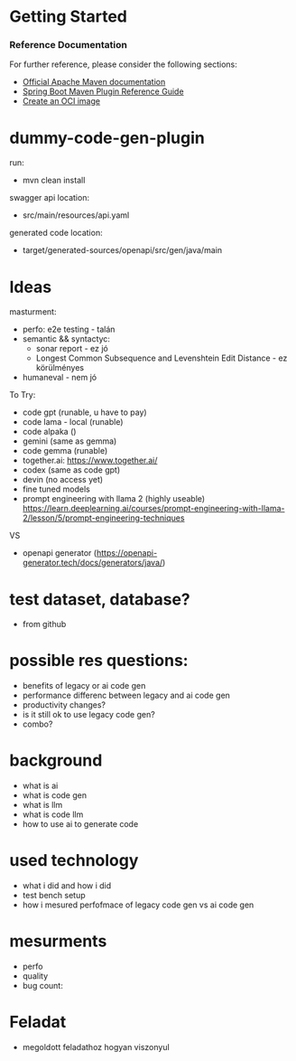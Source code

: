 # Getting Started

### Reference Documentation
For further reference, please consider the following sections:

* [Official Apache Maven documentation](https://maven.apache.org/guides/index.html)
* [Spring Boot Maven Plugin Reference Guide](https://docs.spring.io/spring-boot/docs/3.2.4/maven-plugin/reference/html/)
* [Create an OCI image](https://docs.spring.io/spring-boot/docs/3.2.4/maven-plugin/reference/html/#build-image)

# dummy-code-gen-plugin
run: 
- mvn clean install

swagger api location:
- src/main/resources/api.yaml

generated code location:
- target/generated-sources/openapi/src/gen/java/main

# Ideas
masturment:
	
- perfo: e2e testing - talán	
- semantic && syntactyc:
  - sonar report - ez jó
  - Longest Common Subsequence and Levenshtein Edit Distance - ez körülményes
- humaneval - nem jó

To Try:
- code gpt (runable, u have to pay)
- code lama - local (runable)
- code alpaka ()
- gemini (same as gemma)
- code gemma (runable)
- together.ai: https://www.together.ai/
- codex (same as code gpt)
- devin (no access yet)
- fine tuned models
- prompt engineering with llama 2 (highly useable) https://learn.deeplearning.ai/courses/prompt-engineering-with-llama-2/lesson/5/prompt-engineering-techniques

VS

- openapi generator (https://openapi-generator.tech/docs/generators/java/)

# test dataset, database?
- from github

# possible res questions:

- benefits of legacy or ai code gen
- performance differenc between legacy and ai code gen
- productivity changes?
- is it still ok to use legacy code gen?
- combo?

# background
- what is ai
- what is code gen
- what is llm
- what is code llm
- how to use ai to generate code

# used technology
- what i did and how i did
- test bench setup
- how i mesured perfofmace of legacy code gen vs ai code gen

# mesurments 
- perfo
- quality
- bug count:

# Feladat
- megoldott feladathoz hogyan viszonyul
